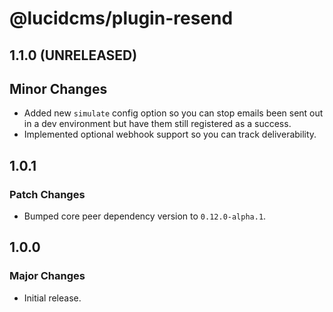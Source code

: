 # @lucidcms/plugin-resend

## 1.1.0 (UNRELEASED)

## Minor Changes

- Added new `simulate` config option so you can stop emails been sent out in a dev environment but have them still registered as a success.
- Implemented optional webhook support so you can track deliverability. 

## 1.0.1

### Patch Changes

- Bumped core peer dependency version to `0.12.0-alpha.1`.

## 1.0.0

### Major Changes

- Initial release.

